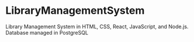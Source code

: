 # LibraryManagementSystem
Library Management System in HTML, CSS, React, JavaScript, and Node.js. Database managed in PostgreSQL
